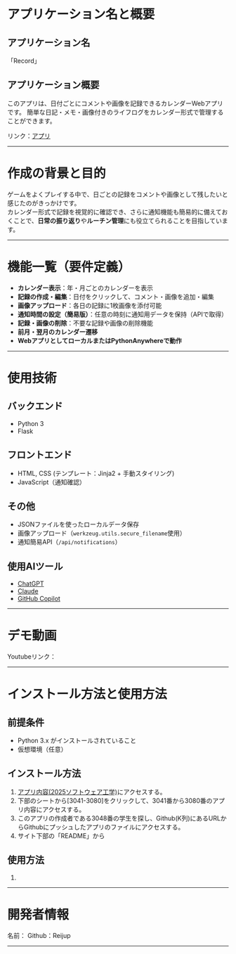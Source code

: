# アプリケーション名と概要

## アプリケーション名

「Record」

## アプリケーション概要

このアプリは、日付ごとにコメントや画像を記録できるカレンダーWebアプリです。
簡単な日記・メモ・画像付きのライフログをカレンダー形式で管理することができます。

リンク：[アプリ](https://reijp.pythonanywhere.com/)

---

# 作成の背景と目的

ゲームをよくプレイする中で、日ごとの記録をコメントや画像として残したいと感じたのがきっかけです。  
カレンダー形式で記録を視覚的に確認でき、さらに通知機能も簡易的に備えておくことで、**日常の振り返り**や**ルーチン管理**にも役立てられることを目指しています。

---

# 機能一覧（要件定義）

- **カレンダー表示**：年・月ごとのカレンダーを表示
- **記録の作成・編集**：日付をクリックして、コメント・画像を追加・編集
- **画像アップロード**：各日の記録に1枚画像を添付可能
- **通知時間の設定（簡易版）**：任意の時刻に通知用データを保持（APIで取得）
- **記録・画像の削除**：不要な記録や画像の削除機能
- **前月・翌月のカレンダー遷移**
- **WebアプリとしてローカルまたはPythonAnywhereで動作**

---

# 使用技術

## バックエンド

- Python 3
- Flask

## フロントエンド

- HTML, CSS (テンプレート：Jinja2 + 手動スタイリング)
- JavaScript（通知確認）

## その他

- JSONファイルを使ったローカルデータ保存
- 画像アップロード（`werkzeug.utils.secure_filename`使用）
- 通知簡易API（`/api/notifications`）

## 使用AIツール

- [ChatGPT](https://chat.openai.com/)
- [Claude](https://claude.ai/)
- [GitHub Copilot](https://github.com/features/copilot)

---

# デモ動画

Youtubeリンク：[](https://www.youtube.com/)

---

# インストール方法と使用方法

## 前提条件

- Python 3.x がインストールされていること
- 仮想環境（任意）

## インストール方法

1. [アプリ内容(2025ソフトウェア工学)](https://docs.google.com/spreadsheets/d/1csqAiFNWVb1iCXUQMr2ri83zJ4li_YKsvHBG_DZmFj4/edit?gid=1496793483#gid=1496793483)にアクセスする。
2. 下部のシートから[3041-3080]をクリックして、3041番から3080番のアプリ内容にアクセスする。
3. このアプリの作成者である3048番の学生を探し、Github(K列)にあるURLからGithubにプッシュしたアプリのファイルにアクセスする。
4. サイト下部の「README」から

## 使用方法

1. 

---

# 開発者情報

名前：
Github：Reijup

---